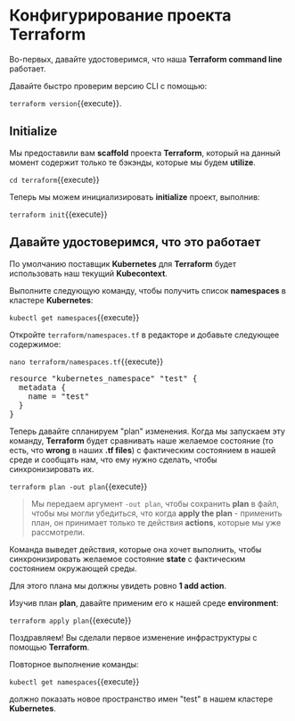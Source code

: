 
# Конфигурирование проекта **Terraform**

Во-первых, давайте удостоверимся, что наша **Terraform command line** работает.

Давайте быстро проверим версию CLI с помощью: 

`terraform version`{{execute}}.

## **Initialize**

Мы предоставили вам **scaffold** проекта **Terraform**, который на данный момент содержит только те бэкэнды, которые мы будем **utilize**.

`cd terraform`{{execute}}

Теперь мы можем инициализировать **initialize** проект, выполнив:

``terraform init``{{execute}}

## Давайте удостоверимся, что это работает

По умолчанию поставщик **Kubernetes** для **Terraform** будет использовать наш текущий **Kubecontext**.

Выполните следующую команду, чтобы получить список **namespaces** в кластере **Kubernetes**:

`kubectl get namespaces`{{execute}}


Откройте `terraform/namespaces.tf` в редакторе и добавьте следующее содержимое:

`nano terraform/namespaces.tf`{{execute}}

<pre class="file" data-filename="terraform/namespaces.tf" data-target="replace">resource "kubernetes_namespace" "test" {
  metadata {
    name = "test"
  }
}
</pre>


Теперь давайте спланируем "plan" изменения. Когда мы запускаем эту команду, **Terraform** будет сравнивать наше желаемое состояние (то есть, что **wrong** в наших **.tf files**) с фактическим состоянием в нашей среде и сообщать нам, что ему нужно сделать, чтобы синхронизировать их.

`terraform plan -out plan`{{execute}}

> Мы передаем аргумент `-out plan`, чтобы сохранить **plan** в файл, чтобы мы могли убедиться, что когда
> **apply the plan** - применить план, он принимает только те действия **actions**, которые мы уже рассмотрели.

Команда выведет действия, которые она хочет выполнить, чтобы синхронизировать желаемое состояние **state**
с фактическим состоянием окружающей среды.

Для этого плана мы должны увидеть ровно **1 add action**.

Изучив план **plan**, давайте применим его к нашей среде **environment**:

`terraform apply plan`{{execute}}


Поздравляем! Вы сделали первое изменение инфраструктуры с помощью **Terraform**. 

Повторное выполнение команды:

`kubectl get namespaces`{{execute}} 

должно показать новое пространство имен "test" в нашем кластере **Kubernetes**.
